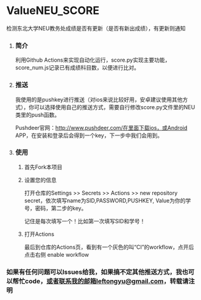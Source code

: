 # ValueNEU_SCORE
检测东北大学NEU教务处成绩是否有更新（是否有新出成绩），有更新则通知

1. ### 简介

   利用Github Actions来实现自动化运行，score.py实现主要功能，score_num.js记录已有成绩科目数，以便进行比对。

2. ### 推送

   我使用的是pushkey进行推送（对ios来说比较好用，安卓建议使用其他方式），你可以选择使用自己的推送方式，需要自行修改score.py文件里的NEU类里的push函数。

   Pushdeer官网：http://www.pushdeer.com/在里面下载ios，或Android APP，在安装和登录后会得到一个key，下一步中我们会用到。

3. ### 使用

   1. 首先Fork本项目

   2. 设置您的信息

      打开仓库的Settings >> Secrets >> Actions >> new repository secret，依次填写name为SID,PASSWORD,PUSHKEY, Value为你的学号，密码，第二步的key。

      记住是每次填写一个！比如第一次填写SID和学号！

   3. 打开Actions

      最后到仓库的Actions页，看到有一个灰色的叫“CI”的workflow，点开后点击右侧 enable workflow

### 如果有任何问题可以Issues给我，如果搞不定其他推送方式，我也可以帮忙code，或者联系我的邮箱leftongyu@gmail.com，转载请注明





